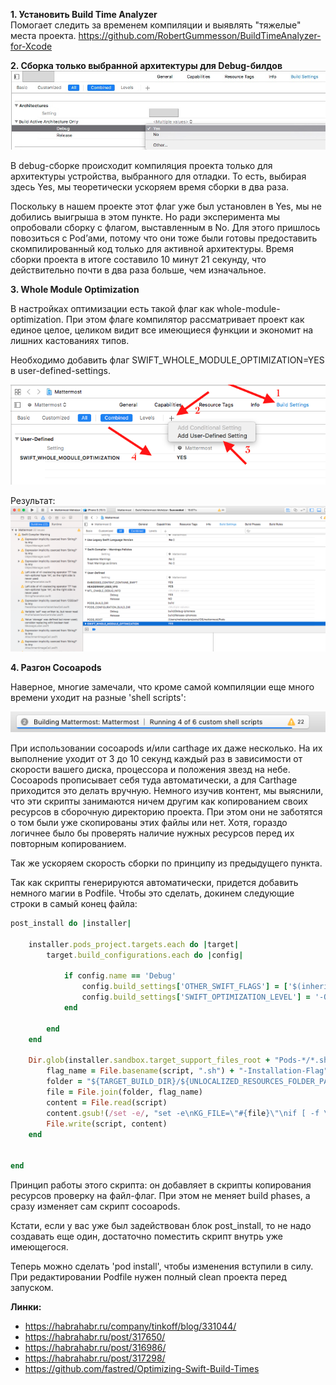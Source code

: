 **1.  Установить Build Time Analyzer**  
Помогает следить за временем компиляции и выявлять "тяжелые" места проекта.
https://github.com/RobertGummesson/BuildTimeAnalyzer-for-Xcode

**2. Сборка только выбранной архитектуры для Debug-билдов**  
![arch](images/CompileTime/2.jpg)

В debug-сборке происходит компиляция проекта только для архитектуры устройства, выбранного для отладки. То есть, выбирая здесь Yes, мы теоретически ускоряем время сборки в два раза.

Поскольку в нашем проекте этот флаг уже был установлен в Yes, мы не добились выигрыша в этом пункте. Но ради эксперимента мы опробовали сборку с флагом, выставленным в No. Для этого пришлось повозиться с Pod’ами, потому что они тоже были готовы предоставить скомпилированный код только для активной архитектуры. Время сборки проекта в итоге составило 10 минут 21 секунду, что действительно почти в два раза больше, чем изначальное.  

**3. Whole Module Optimization**  

В настройках оптимизации есть такой флаг как whole-module-optimization. При этом флаге компилятор рассматривает проект как единое целое, целиком видит все имеющиеся функции и экономит на лишних кастованиях типов.  

Необходимо добавить флаг SWIFT_WHOLE_MODULE_OPTIMIZATION=YES в user-defined-settings.  

![before](images/CompileTime/3_1.png)

Результат:  
![after](images/CompileTime/3_2.png)

**4. Разгон Cocoapods**

Наверное, многие замечали, что кроме самой компиляции еще много времени уходит на разные 'shell scripts':  

![cocoapods](images/CompileTime/4.png)

При использовании cocoapods и/или carthage их даже несколько. На их выполнение уходит от 3 до 10 секунд каждый раз в зависимости от скорости вашего диска, процессора и положения звезд на небе. Cocoapods прописывает себя туда автоматически, а для Carthage приходится это делать вручную.
Немного изучив контент, мы выяснили, что эти скрипты занимаются ничем другим как копированием своих ресурсов в сборочную директорию проекта. При этом они не заботятся о том были уже скопированы этих файлы или нет. Хотя, гораздо логичнее было бы проверять наличие нужных ресурсов перед их повторным копированием.  

Так же ускоряем скорость сборки по принципу из предыдущего пункта.

Так как скрипты генерируются автоматически, придется добавить немного магии в Podfile. Чтобы это сделать, докинем следующие строки в самый конец файла:  

```ruby
post_install do |installer|
    
    installer.pods_project.targets.each do |target|
        target.build_configurations.each do |config|
            
            if config.name == 'Debug'
                config.build_settings['OTHER_SWIFT_FLAGS'] = ['$(inherited)', '-Onone']
                config.build_settings['SWIFT_OPTIMIZATION_LEVEL'] = '-Owholemodule'
            end
            
        end
    end
    
    Dir.glob(installer.sandbox.target_support_files_root + "Pods-*/*.sh").each do |script|
        flag_name = File.basename(script, ".sh") + "-Installation-Flag"
        folder = "${TARGET_BUILD_DIR}/${UNLOCALIZED_RESOURCES_FOLDER_PATH}"
        file = File.join(folder, flag_name)
        content = File.read(script)
        content.gsub!(/set -e/, "set -e\nKG_FILE=\"#{file}\"\nif [ -f \"$KG_FILE\" ]; then exit 0; fi\nmkdir -p \"#{folder}\"\ntouch \"$KG_FILE\"")
        File.write(script, content)
    end
    
    
end
```

Принцип работы этого скрипта: он добавляет в скрипты копирования ресурсов проверку на файл-флаг. При этом не меняет build phases, а сразу изменяет сам скрипт cocoapods.

Кстати, если у вас уже был задействован блок post_install, то не надо создавать еще один, достаточно поместить скрипт внутрь уже имеющегося.

Теперь можно сделать 'pod install', чтобы изменения вступили в силу. При редактировании Podfile нужен полный clean проекта перед запуском.  

**Линки:**  

*  https://habrahabr.ru/company/tinkoff/blog/331044/
*  https://habrahabr.ru/post/317650/
*  https://habrahabr.ru/post/316986/
*  https://habrahabr.ru/post/317298/
*  https://github.com/fastred/Optimizing-Swift-Build-Times
